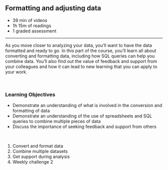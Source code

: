 ## Formatting and adjusting data

- 39 min of videos
- 1h 15m of readings
- 1 graded assessment

<hr>

As you move closer to analyzing your data, you’ll want to have the data formatted and ready to go. In this part of the course, you’ll learn all about converting and formatting data, including how SQL queries can help you combine data. You’ll also find out the value of feedback and support from your colleagues and how it can lead to new learning that you can apply to your work.

<br>

### Learning Objectives

- Demonstrate an understanding of what is involved in the conversion and formatting of data
- Demonstrate an understanding of the use of spreadsheets and SQL queries to combine multiple pieces of data
- Discuss the importance of seeking feedback and support from others

<br>

1. Convert and format data
2. Combine multiple datasets
3. Get support during analysis
4. Weekly challenge 2

